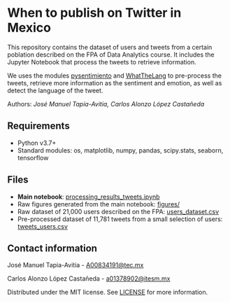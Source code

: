 # When to publish on Twitter in Mexico

This repository contains the dataset of users and tweets from a certain poblation described on the FPA of Data Analytics course. It includes the Jupyter Notebook that process the tweets to retrieve information.

We uses the modules [pysentimiento](https://pypi.org/project/pysentimiento/) and [WhatTheLang](https://pypi.org/project/whatthelang/) to pre-process the tweets, retrieve more information as the sentiment and emotion, as well as detect the language of the tweet.

Authors: _José Manuel Tapia-Avitia, Carlos Alonzo López Castañeda_

## Requirements

- Python v3.7+
- Standard modules: os, matplotlib, numpy, pandas, scipy.stats, seaborn, tensorflow

## Files

- **Main notebook**: [processing_results_tweets.ipynb](./processing_results_tweets.ipynb)
- Raw figures generated from the main notebook: [figures/](./figures/)
- Raw dataset of 21,000 users described on the FPA: [users_dataset.csv](./datasets/users_dataset.csv)
- Pre-processed dataset of 11,781 tweets from a small selection of users: [tweets_users.csv](./datasets/tweets_users.csv)

## Contact information

José Manuel Tapia-Avitia - [A00834191@tec.mx](mailto:A00834191@tec.mx)

Carlos Alonzo López Castañeda - [a01378902@itesm.mx](mailto:a01378902@itesm.mx)

Distributed under the MIT license. See [LICENSE](./LICENSE) for more information.
